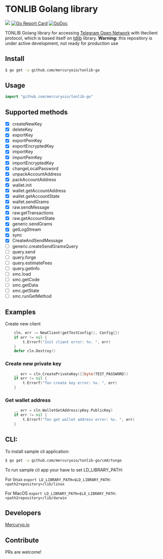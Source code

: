 # TONLIB Golang library
![](https://github.com/mercuryoio/tonlib-go/workflows/Build/badge.svg)
[![Go Report Card](https://goreportcard.com/badge/github.com/mercuryoio/tonlib-go)](https://goreportcard.com/report/github.com/mercuryoio/tonlib-go) 
[![GoDoc](https://godoc.org/github.com/mercuryoio/tonlib-go?status.svg)](https://godoc.org/github.com/mercuryoio/tonlib-go) 



TONLIB Golang library for accessing [Telegram Open Network](https://test.ton.org) with liteclient protocol, which is based itself on [tdlib](https://github.com/tdlib/td) library.
**Warning:** this repository is under active development, not ready for production use
## Install
```sh
$ go get -u github.com/mercuryoio/tonlib-go
```
## Usage
```go
import "github.com/mercuryoio/tonlib-go"
```
## Supported methods
- [x] createNewKey
- [x] deleteKey
- [x] exportKey
- [x] exportPemKey
- [x] exportEncryptedKey
- [x] importKey
- [x] importPemKey
- [x] importEncryptedKey
- [x] changeLocalPassword
- [x] unpackAccountAddress
- [x] packAccountAddress
- [x] wallet.init
- [x] wallet.getAccountAddress
- [x] wallet.getAccountState
- [x] wallet.sendGrams
- [x] raw.sendMessage
- [x] raw.getTransactions
- [x] raw.getAccountState
- [x] generic.sendGrams
- [x] getLogStream
- [x] sync
- [x] CreateAndSendMessage
- [ ] generic.createSendGramsQuery
- [ ] query.send
- [ ] query.forge
- [ ] query.estimateFees
- [ ] query.getInfo
- [ ] smc.load
- [ ] smc.getCode
- [ ] smc.getData
- [ ] smc.getState
- [ ] smc.runGetMethod

## Examples
Create new client 
```go
    cln, err := NewClient(getTestConfig(), Config{})
    if err != nil {
        t.Errorf("Init client error: %v. ", err)
    }
    defer cln.Destroy()
```
### Create new private key
```go
    _, err = cln.CreatePrivateKey([]byte(TEST_PASSWORD))
    if err != nil {
        t.Errorf("Ton create key error: %v. ", err)
    }
```
### Get wallet address
```go
    _, err = cln.WalletGetAddress(pKey.PublicKey)
    if err != nil {
        t.Errorf("Ton get wallet address error: %v. ", err)
    }
```
## CLI:
To install sample cli application:
```sh
$ go get -u github.com/mercuryoio/tonlib-go/cmd/tongo
```
To run sample cli app your have to set LD_LIBRARY_PATH:

For linux `export LD_LIBRARY_PATH=$LD_LIBRARY_PATH:<path2repository>/lib/linux`

For MacOS `export LD_LIBRARY_PATH=$LD_LIBRARY_PATH:<path2repository>/lib/darwin`
## Developers
[Mercuryo.io](https://mercuryo.io)
## Contribute
PRs are welcome!
